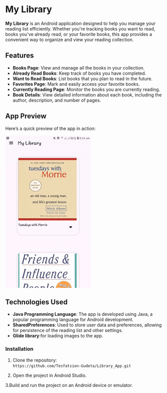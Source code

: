 # My Library

**My Library** is an Android application designed to help you manage your reading list efficiently. Whether you're tracking books you want to read, books you've already read, or your favorite books, this app provides a convenient way to organize and view your reading collection.

## Features

- **Books Page**: View and manage all the books in your collection.
- **Already Read Books**: Keep track of books you have completed.
- **Want to Read Books**: List books that you plan to read in the future.
- **Favorites Page**: Mark and easily access your favorite books.
- **Currently Reading Page**: Monitor the books you are currently reading.
- **Book Details**: View detailed information about each book, including the author, description, and number of pages.



## App Preview


Here’s a quick preview of the app in action:

![App Preview](./AppPreview/preview.gif)




## Technologies Used

- **Java Programming Language**: The app is developed using Java, a popular programming language for Android development.
- **SharedPreferences**: Used to store user data and preferences, allowing for persistence of the reading list and other settings.
- **Glide library**:for loading images to the app.


### Installation
1. Clone the repository:  
   `https://github.com/Tesfatsion-Gudeta/Library_App.git`
   
2. Open the project in Android Studio.

3.Build and run the project on an Android device or emulator.

  

